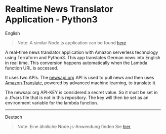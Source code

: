# Realtime News Translator Application - Python3

English
> Note: A similar Node.js application can be found [here](https://github.com/kusumsiri/Realtime_News_Translator_Nodejs)

A real-time news translator application with Amazon serverless technology using Terraform and Python3. This app translates German news into English in real time. This conversion happens automatically when the Lambda function URL is accessed.

It uses two APIs. The [newsapi.org](https://newsapi.org/) API is used to pull news and then uses [Amazon Translate](https://docs.aws.amazon.com/translate/latest/dg/what-is.html), powered by advanced machine learning, to translate it.

The newsapi.org API-KEY is considered a secret value. So it must be set in a .tfvars file that is not in this repository. The key will then be set as an environment variable for the lambda function.

---
Deutsch
> Note: Eine ähnliche Node.js-Anwendung finden Sie [hier](https://github.com/kusumsiri/Realtime_News_Translator_Nodejs)

